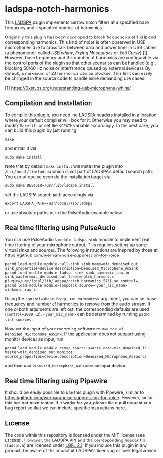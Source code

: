 # ladspa-notch-harmonics

This [LADSPA](https://www.ladspa.org/) plugin implements narrow notch filters at a specified base frequency and a specified number of harmonics.

Originally this plugin has been developed to block frequencies at 1 kHz and corresponding harmonics. This kind of noise is often observed in USB microphones due to cross talk between data and power lines in USB cables (a phenomenon called *USB whine*, *Frying Mosquitoes* or *Yeti Curse*) [[1]](https://0xstubs.org/understanding-usb-microphone-whine/). However, base frequency and the number of harmonics are configurable via the control ports of the plugin so that other scenarios can be handled (e.g., blocking 50/60 Hz noise or interference caused by external devices). By default, a maximum of 23 harmonics can be blocked. This limit can easily be changed in the source code to handle more demanding use cases.

[1] https://0xstubs.org/understanding-usb-microphone-whine/

## Compilation and Installation
To compile this plugin, you need the LADSPA headers installed in a location where your default compiler will look for it. Otherwise you may need to modify `Makefile` or set the `$CPATH` variable accordingly. In the best case, you can build this plugin by just running
```
make
```
and install it via
```
sudo make install
```

Note that by default `make install` will install the plugin into `/usr/local/lib/ladspa` which is not part of LADSPA's default search path. You can of course override the installation target via
```
sudo make DESTDIR=/usr/lib/ladspa install
```
set the LADSPA search path accordingly via
```
export LADSPA_PATH=/usr/local/lib/ladspa
```
or use absolute paths as in the PulseAudio example below.

## Real time filtering using PulseAudio
You can use PulseAudio's `module-ladspa-sink` module to implement real time filtering of your microphone output. This requires setting up some virtual sinks and sources. The following instructions are inspired by those at https://github.com/werman/noise-suppression-for-voice
```
pacmd load-module module-null-sink sink_name=mic_denoised_out sink_properties=device.description=Denoised_Microphone_AsSink
pacmd load-module module-ladspa-sink sink_name=mic_raw_in sink_master=mic_denoised_out label=notch_harmonics plugin=/usr/local/lib/ladspa/notch_harmonics_5761.so control=,
pacmd load-module module-loopback source=<your_mic_name> sink=mic_raw_in
```
Using the `control=<base freq>,<no harmonics>` argument, you can set base frequency and number of harmonics to remove from the audio stream. If one or both arguments are left out, the corresponding defaults are used (`control=1000,12`). `<your_mic_name>` can be determined by running `pacmd list-sources`.

Now set the input of your recording software to `Monitor of Denoised_Microphone_AsSink`. If the application does not support using monitor devices as input, run
```
pacmd load-module module-remap-source source_name=mic_denoised_in master=mic_denoised_out.monitor source_properties=device.description=Denoised_Microphone_AsSource
```
and then use `Denoised_Microphone_AsSource` as input device‌.

## Real time filtering using Pipewire
It should be easily possible to use this plugin with Pipewire, similar to https://github.com/werman/noise-suppression-for-voice. However, so far this has not been tested. If it works for you, please file a pull request or a bug report so that we can include specific instructions here.

## License

The code within this repository is licensed under the MIT license (see `LICENSE`). However, the LADSPA API and the corresponding header file (`ladspa.h`) are licensed under [LGPL 2.1](https://www.ladspa.org/lgpl.txt). If you include this plugin in any product, be aware of the impact of LADSPA's licensing or seek legal advice.

